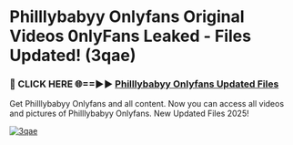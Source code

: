 # Philllybabyy Onlyfans Original Videos 0nlyFans Leaked - Files Updated! (3qae)

<h3>🔴 CLICK HERE 🌐==►► <a href="https://tinyurl.com/ehrbuxhb" rel="nofollow">Philllybabyy Onlyfans Updated Files</a></h3>

Get Philllybabyy Onlyfans and all content. Now you can access all videos and pictures of Philllybabyy Onlyfans. New Updated Files 2025!

[![3qae](https://i.imgur.com/lVYEuWS.gif)](https://tinyurl.com/ehrbuxhb)
